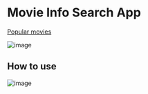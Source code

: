 # Movie Info Search App
[Popular movies](https://movie-info-search-app.vercel.app/)

![image](https://user-images.githubusercontent.com/64318804/174548089-ac57f074-8bfc-4307-ab30-138fb94561f0.png)

## How to use
![image](https://user-images.githubusercontent.com/64318804/167355649-49468b57-d82b-424d-8cf0-29e8536034c5.png)

